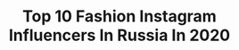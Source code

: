 ---
title: Top 10 Fashion Instagram Influencers In Russia In 2020
description: >-
  Find top fashion Instagram influencers in Russia in 2020. Most popular hashtags: #detailsoftheday #marlipa #lookoftheday #thenoisetier.
platform: Instagram
profiles:
  - username: "marinashchenyaeva"
    fullname: >-
      Марина Щеняева
    location: "Russia"
    followers: 84275
    engagement: 367
    commentsToLikes: 0.094343
    avatar: "https://scontent-lhr8-1.cdninstagram.com/v/t51.2885-19/s320x320/69271017_453409968719747_5559164926435524608_n.jpg?_nc_ht=scontent-lhr8-1.cdninstagram.com&_nc_ohc=_gm-2fePywMAX-RSt-5&oh=66acac04bd3ffc095fabe3a094837a11&oe=5EBA8ABC"
    verified: false
    hashtags: ""
  - username: "bliznukd"
    fullname: >-
      Фотограф 🇷🇺📷 Денис Близнюк
    location: "Russia"
    followers: 16641
    engagement: 562
    commentsToLikes: 0.146314
    avatar: "https://scontent-ams4-1.cdninstagram.com/v/t51.2885-19/s320x320/60778954_1078567205666869_70829284930879488_n.jpg?_nc_ht=scontent-ams4-1.cdninstagram.com&_nc_ohc=2o9v0kedhzAAX8CFOu6&oh=7a5220ce6027028072d2f7409d59b919&oe=5EB68269"
    verified: false
    hashtags: "#mood, #nophotoshop"
  - username: "kaaaaaaaaaaat"
    fullname: >-
      Kate| In❤️with Paris |Filters
    location: "Russia"
    followers: 42311
    engagement: 396
    commentsToLikes: 0.148545
    avatar: "https://scontent-ams4-1.cdninstagram.com/v/t51.2885-19/s320x320/80308623_518326545438243_4382063125319385088_n.jpg?_nc_ht=scontent-ams4-1.cdninstagram.com&_nc_ohc=T0tW7mHWNb0AX-w5n5o&oh=21aa05f0023c640fef8cfffdf2851478&oe=5EBB13FE"
    verified: false
    hashtags: "#kiehls8, #victoriassecretrussia, #liketime, #kiehlsrussia"
  - username: "sasha_shklyaeva"
    fullname: >-
      Стилист • Екатеринбург
    location: "Russia"
    followers: 13015
    engagement: 835
    commentsToLikes: 0.093625
    avatar: "https://scontent-lhr8-1.cdninstagram.com/v/t51.2885-19/s320x320/67887446_1213835395455822_4232656460225445888_n.jpg?_nc_ht=scontent-lhr8-1.cdninstagram.com&_nc_ohc=ul5rIaPNd5UAX9YWnI3&oh=5591663cfee9cf037046f1393f3b6ef1&oe=5EB8EAE4"
    verified: false
    hashtags: "#lookstyle, #ysl, #yslshoes, #12friendz"
  - username: "olga_prosvetova"
    fullname: >-
      Ольга Просветова
    location: "Russia"
    followers: 129073
    engagement: 321
    commentsToLikes: 0.072967
    avatar: "https://scontent-lhr8-1.cdninstagram.com/v/t51.2885-19/s320x320/92051726_617184758863352_2897479448636948480_n.jpg?_nc_ht=scontent-lhr8-1.cdninstagram.com&_nc_ohc=LItEcPjgnqAAX_xA89h&oh=570d079c4fe5c9c483205910189132de&oe=5EB8B18B"
    verified: false
    hashtags: ""
  - username: "style_by_kater1na__"
    fullname: >-
      Катерина
    location: "Russia"
    followers: 5919
    engagement: 1157
    commentsToLikes: 0.066704
    avatar: "https://scontent-ams4-1.cdninstagram.com/v/t51.2885-19/s320x320/31057025_640258346312275_6578411088692379648_n.jpg?_nc_ht=scontent-ams4-1.cdninstagram.com&_nc_ohc=nmtB1QSxg0wAX9TIssd&oh=ff78138079d80029d394f1da4c4f924a&oe=5EB97EE6"
    verified: false
    hashtags: "#style, #hmbelarus"
  - username: "kristabelkrayt"
    fullname: >-
      Kristina Krayt
    location: "Russia"
    followers: 1063603
    engagement: 243
    commentsToLikes: 0.029056
    avatar: "https://scontent-ams4-1.cdninstagram.com/v/t51.2885-19/s320x320/72960157_3113539815327864_5247215095175446528_n.jpg?_nc_ht=scontent-ams4-1.cdninstagram.com&_nc_ohc=gnBZ9MtqKl4AX8YrFq7&oh=b566bd6a1dffe163882c8c6d0b810746&oe=5EBB9186"
    verified: false
    hashtags: "#baikal430, #kraytmood, #stayhome, #baikal"
  - username: "marinalipovetskaya"
    fullname: >-
      Marina Lipovetskaya
    location: "Russia"
    followers: 15038
    engagement: 574
    commentsToLikes: 0.084938
    avatar: "https://scontent-lht6-1.cdninstagram.com/v/t51.2885-19/s320x320/44492831_199319384293453_4076711678085955584_n.jpg?_nc_ht=scontent-lht6-1.cdninstagram.com&_nc_ohc=tqBE9VMSgxMAX9TdT08&oh=467fea4884e60512673e0516882ea6c0&oe=5EBD1468"
    verified: false
    hashtags: "#marlipa"
  - username: "tats_stacy"
    fullname: >-
      Anastasia Pesotskaya
    location: "Russia"
    followers: 83423
    engagement: 263
    commentsToLikes: 0.047958
    avatar: "https://scontent-ams4-1.cdninstagram.com/v/t51.2885-19/s320x320/75100090_665102747349309_6723547216264298496_n.jpg?_nc_ht=scontent-ams4-1.cdninstagram.com&_nc_ohc=6beHhaN-MjMAX_GwSRv&oh=53c4ec0f4b91766e514a15f5fe5cd0c9&oe=5EB90F07"
    verified: false
    hashtags: "#serginnetti, #germany, #redmond, #newcollection"
  - username: "marinabondy"
    fullname: >-
      LIFESTYLE
    location: "Russia"
    followers: 195330
    engagement: 229
    commentsToLikes: 0.113655
    avatar: "https://scontent-amt2-1.cdninstagram.com/v/t51.2885-19/s320x320/87637302_210098110393424_370946769053286400_n.jpg?_nc_ht=scontent-amt2-1.cdninstagram.com&_nc_ohc=1bz6b6Ilm78AX8sbcAb&oh=c9dbf9d59ae2dea2733f9e666d7c210d&oe=5EB8AE84"
    verified: false
    hashtags: "#skinceuticals, #thalgo, #thalgorussia, #mbondy"
---
